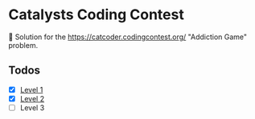 # Catalysts Coding Contest

🚀 Solution for the https://catcoder.codingcontest.org/ "Addiction Game" problem.

## Todos

- [x] [Level 1](./problems/Level1.pdf)
- [x] [Level 2](./problems/Level2.pdf)
- [ ] Level 3